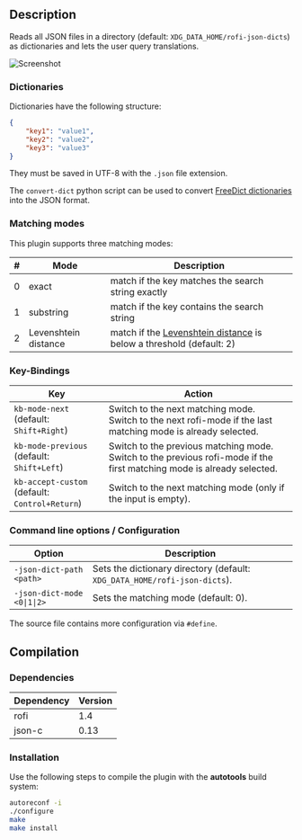 ## Description

Reads all JSON files in a directory (default: `XDG_DATA_HOME/rofi-json-dicts`) as dictionaries and lets the user query translations.

![Screenshot](https://marvinkreis.github.io/rofi-plugins/rofi-dict/example.png)

### Dictionaries

Dictionaries have the following structure:

```json
{
    "key1": "value1",
    "key2": "value2",
    "key3": "value3"
}
```
They must be saved in UTF-8 with the `.json` file extension.

The `convert-dict` python script can be used to convert [FreeDict dictionaries](https://github.com/freedict/fd-dictionaries) into the JSON format.

### Matching modes

This plugin supports three matching modes:

\#  | Mode                 | Description
--- | -------------------- | -----------
0   | exact                | match if the key matches the search string exactly
1   | substring            | match if the key contains the search string
2   | Levenshtein distance | match if the [Levenshtein distance](https://en.wikipedia.org/wiki/Levenshtein_distance) is below a threshold (default: 2)

### Key-Bindings

Key                                                  | Action
---------------------------------------------------- | ------
`kb-mode-next` <br/> (default: `Shift+Right`)        | Switch to the next matching mode. <br/> Switch to the next rofi-mode if the last matching mode is already selected.
`kb-mode-previous` <br/> (default: `Shift+Left`)     | Switch to the previous matching mode. <br/> Switch to the previous rofi-mode if the first matching mode is already selected.
`kb-accept-custom` <br/> (default: `Control+Return`) | Switch to the next matching mode (only if the input is empty).

### Command line options / Configuration

Option                      | Description
--------------------------- | -----------
`-json-dict-path <path>`    | Sets the dictionary directory (default: `XDG_DATA_HOME/rofi-json-dicts`).
`-json-dict-mode <0\|1\|2>` | Sets the matching mode (default: 0).

The source file contains more configuration via `#define`.

## Compilation

### Dependencies

| Dependency | Version |
| ---------- | ------- |
| rofi       | 1.4     |
| json-c     | 0.13    |

### Installation

Use the following steps to compile the plugin with the **autotools** build system:

```bash
autoreconf -i
./configure
make
make install
```
